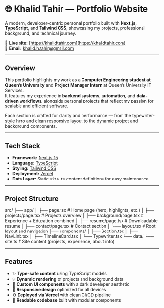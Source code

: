 # 🌐 Khalid Tahir — Portfolio Website

A modern, developer-centric personal portfolio built with **Next.js**, **TypeScript**, and **Tailwind CSS**, showcasing my projects, professional background, and technical journey.

🔗 **Live site:** [https://khalidtahir.com](https://khalidtahir.com)  
📧 **Email:** khalid.h.tahir@gmail.com  

---

## Overview

This portfolio highlights my work as a **Computer Engineering student at Queen’s University** and **Project Manager Intern** at Queen’s University IT Services.  
It features my experience in **backend systems**, **automation**, and **data-driven workflows**, alongside personal projects that reflect my passion for scalable and efficient software.

Each section is crafted for clarity and performance — from the typewriter-style hero and clean responsive layout to the dynamic project and background components.

---

## Tech Stack

- **Framework:** [Next.js 15](https://nextjs.org/)
- **Language:** [TypeScript](https://www.typescriptlang.org/)
- **Styling:** [Tailwind CSS](https://tailwindcss.com/)
- **Deployment:** [Vercel](https://vercel.com/)
- **Data Layer:** Static `site.ts` content definitions for easy maintenance

---

## Project Structure

src/
├── app/
│ ├── page.tsx # Home page (hero, highlights, etc.)
│ ├── projects/page.tsx # Projects overview
│ ├── background/page.tsx # Experience + Education combined
│ ├── resume/page.tsx # Downloadable resume
│ ├── contact/page.tsx # Contact section
│ └── layout.tsx # Root layout and navigation
├── components/
│ ├── Section.tsx
│ ├── NavLink.tsx
│ ├── TimelineCard.tsx
│ └── Typewriter.tsx
└── data/
└── site.ts # Site content (projects, experience, about info)


---

## Features

- ✨ **Type-safe content** using TypeScript models  
- 💡 **Dynamic rendering** of projects and background data  
- 🎨 **Custom UI components** with a dark developer aesthetic  
- 📱 **Responsive design** optimized for all devices  
- ⚙️ **Deployed via Vercel** with clean CI/CD pipeline  
- 🧠 **Readable codebase** built with modular components  




